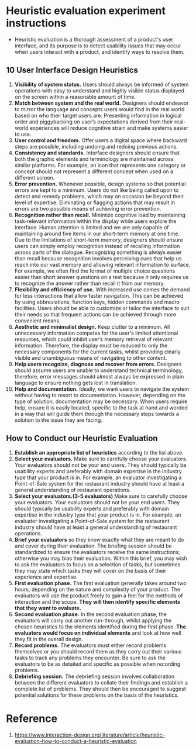 # Heuristic evaluation experiment instructions #
- Heuristic evaluation is a thorough assessment of a product's user interface, and its purpose is to detect usability issues that may occur when users interact with a product, and identify ways to resolve them.

## 10 User Interface Design Heuristics ##
1. **Visibility of system status.** Users should always be informed of system operations with easy to understand and highly visible status displayed on the screen within a reasonable amount of time.
2. **Match between system and the real world.** Designers should endeavor to mirror the language and concepts users would find in the real world based on who their target users are. Presenting information in logical order and piggybacking on user’s expectations derived from their real-world experiences will reduce cognitive strain and make systems easier to use.
3. **User control and freedom.** Offer users a digital space where backward steps are possible, including undoing and redoing previous actions.
4. **Consistency and standards.** Interface designers should ensure that both the graphic elements and terminology are maintained across similar platforms. For example, an icon that represents one category or concept should not represent a different concept when used on a different screen.
5. **Error prevention.** Whenever possible, design systems so that potential errors are kept to a minimum. Users do not like being called upon to detect and remedy problems, which may on occasion be beyond their level of expertise. Eliminating or flagging actions that may result in errors are two possible means of achieving error prevention.
6. **Recognition rather than recall.** Minimize cognitive load by maintaining task-relevant information within the display while users explore the interface. Human attention is limited and we are only capable of maintaining around five items in our short-term memory at one time. Due to the limitations of short-term memory, designers should ensure users can simply employ recognition instead of recalling information across parts of the dialogue. Recognizing something is always easier than recall because recognition involves perceiving cues that help us reach into our vast memory and allowing relevant information to surface. For example, we often find the format of multiple choice questions easier than short answer questions on a test because it only requires us to recognize the answer rather than recall it from our memory.
7. **Flexibility and efficiency of use.** With increased use comes the demand for less interactions that allow faster navigation. This can be achieved by using abbreviations, function keys, hidden commands and macro facilities. Users should be able to customize or tailor the interface to suit their needs so that frequent actions can be achieved through more convenient means.
8. **Aesthetic and minimalist design.** Keep clutter to a minimum. All unnecessary information competes for the user's limited attentional resources, which could inhibit user’s memory retrieval of relevant information. Therefore, the display must be reduced to only the necessary components for the current tasks, whilst providing clearly visible and unambiguous means of navigating to other content.
9. **Help users recognize, diagnose and recover from errors.** Designers should assume users are unable to understand technical terminology, therefore, error messages should almost always be expressed in plain language to ensure nothing gets lost in translation.
10. **Help and documentation.** Ideally, we want users to navigate the system without having to resort to documentation. However, depending on the type of solution, documentation may be necessary. When users require help, ensure it is easily located, specific to the task at hand and worded in a way that will guide them through the necessary steps towards a solution to the issue they are facing.

## How to Conduct our Heuristic Evaluation ##
1. **Establish an appropriate list of heuristics** according to the list above.
2. **Select your evaluators.** Make sure to carefully choose your evaluators. Your evaluators should not be your end users. They should typically be usability experts and preferably with domain expertise in the industry type that your product is in. For example, an evaluator investigating a Point-of-Sale system for the restaurant industry should have at least a general understanding of restaurant operations.
3. **Select your evaluators.(3-5 evaluators)** Make sure to carefully choose your evaluators. Your evaluators should not be your end users. They should typically be usability experts and preferably with domain expertise in the industry type that your product is in. For example, an evaluator investigating a Point-of-Sale system for the restaurant industry should have at least a general understanding of restaurant operations.
4. **Brief your evaluators** so they know exactly what they are meant to do and cover during their evaluation. The briefing session should be standardized to ensure the evaluators receive the same instructions; otherwise you may bias their evaluation. Within this brief, you may wish to ask the evaluators to focus on a selection of tasks, but sometimes they may state which tasks they will cover on the basis of their experience and expertise.
5. **First evaluation phase.** The first evaluation generally takes around two hours, depending on the nature and complexity of your product. The evaluators will use the product freely to gain a feel for the methods of interaction and the scope. **They will then identify specific elements that they want to evaluate.**
6. **Second evaluation phase.** In the second evaluation phase, the evaluators will carry out another run-through, whilst applying the chosen heuristics to the elements identified during the first phase. **The evaluators would focus on individual elements** and look at how well they fit in the overall design.
7. **Record problems.** The evaluators must either record problems themselves or you should record them as they carry out their various tasks to track any problems they encounter. Be sure to ask the evaluators to be as detailed and specific as possible when recording problems.
8. **Debriefing session.** The debriefing session involves collaboration between the different evaluators to collate their findings and establish a complete list of problems. They should then be encouraged to suggest potential solutions for these problems on the basis of the heuristics.

# Reference #
1. https://www.interaction-design.org/literature/article/heuristic-evaluation-how-to-conduct-a-heuristic-evaluation
